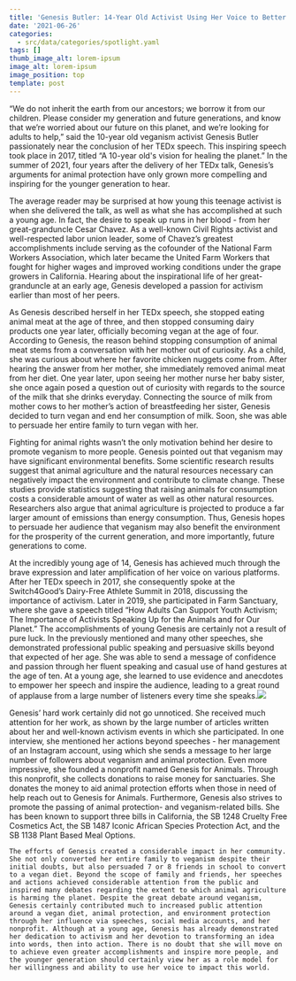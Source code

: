 ```yaml
---
title: 'Genesis Butler: 14-Year Old Activist Using Her Voice to Better the Planet'
date: '2021-06-26'
categories:
  - src/data/categories/spotlight.yaml
tags: []
thumb_image_alt: lorem-ipsum
image_alt: lorem-ipsum
image_position: top
template: post
---
```

“We do not inherit the earth from our ancestors; we borrow it from our children. Please consider my generation and future generations, and know that we’re worried about our future on this planet, and we’re looking for adults to help,” said the 10-year old veganism activist Genesis Butler passionately near the conclusion of her TEDx speech. This inspiring speech took place in 2017, titled “A 10-year old's vision for healing the planet.” In the summer of 2021, four years after the delivery of her TEDx talk, Genesis’s arguments for animal protection have only grown more compelling and inspiring for the younger generation to hear.


The average reader may be surprised at how young this teenage activist is when she delivered the talk, as well as what she has accomplished at such a young age. In fact, the desire to speak up runs in her blood - from her great-granduncle Cesar Chavez. As a well-known Civil Rights activist and well-respected labor union leader, some of Chavez’s greatest accomplishments include serving as the cofounder of the National Farm Workers Association, which later became the United Farm Workers that fought for higher wages and improved working conditions under the grape growers in California. Hearing about the inspirational life of her great-granduncle at an early age, Genesis developed a passion for activism earlier than most of her peers. 

As Genesis described herself in her TEDx speech, she stopped eating animal meat at the age of three, and then stopped consuming dairy products one year later, officially becoming vegan at the age of four. According to Genesis, the reason behind stopping consumption of animal meat stems from a conversation with her mother out of curiosity. As a child, she was curious about where her favorite chicken nuggets come from. After hearing the answer from her mother, she immediately removed animal meat from her diet. One year later, upon seeing her mother nurse her baby sister, she once again posed a question out of curiosity with regards to the source of the milk that she drinks everyday. Connecting the source of milk from mother cows to her mother’s action of breastfeeding her sister, Genesis decided to turn vegan and end her consumption of milk. Soon, she was able to persuade her entire family to turn vegan with her. 

Fighting for animal rights wasn’t the only motivation behind her desire to promote veganism to more people. Genesis pointed out that veganism may have significant environmental benefits. Some scientific research results suggest that animal agriculture and the natural resources necessary can negatively impact the environment and contribute to climate change. These studies provide statistics suggesting that raising animals for consumption costs a considerable amount of water as well as other natural resources. Researchers also argue that animal agriculture is projected to produce a far larger amount of emissions than energy consumption. Thus, Genesis hopes to persuade her audience that veganism may also benefit the environment for the prosperity of the current generation, and more importantly, future generations to come.

At the incredibly young age of 14, Genesis has achieved much through the brave expression and later amplification of her voice on various platforms. After her TEDx speech in 2017, she consequently spoke at the Switch4Good’s Dairy-Free Athlete Summit in 2018, discussing the importance of activism. Later in 2019, she participated in Farm Sanctuary, where she gave a speech titled “How Adults Can Support Youth Activism; The Importance of Activists Speaking Up for the Animals and for Our Planet.” The accomplishments of young Genesis are certainly not a result of pure luck. In the previously mentioned and many other speeches, she demonstrated professional public speaking and persuasive skills beyond that expected of her age. She was able to send a message of confidence and passion through her fluent speaking and casual use of hand gestures at the age of ten. At a young age, she learned to use evidence and anecdotes to empower her speech and inspire the audience, leading to a great round of applause from a large number of listeners every time she speaks.![](https://lh3.googleusercontent.com/3j5ZNO72YmhzSBBj6HksrDKmPlRqwbvqjkhUYDEdzl1GgH69N8CX-I3VYci4Rarev6SNKaJPl5kzoCs2wOfhE7CvtxwM16Tci_LCDuj0oiKSoZkSUNQ5GXvVU8AauAKi9NDZ8Hlk)

Genesis’ hard work certainly did not go unnoticed. She received much attention for her work, as shown by the large number of articles written about her and well-known activism events in which she participated. In one interview, she mentioned her actions beyond speeches - her management of an Instagram account, using which she sends a message to her large number of followers about veganism and animal protection. Even more impressive, she founded a nonprofit named Genesis for Animals. Through this nonprofit, she collects donations to raise money for sanctuaries. She donates the money to aid animal protection efforts when those in need of help reach out to Genesis for Animals. Furthermore, Genesis also strives to promote the passing of animal protection- and veganism-related bills. She has been known to support three bills in California, the SB 1248 Cruelty Free Cosmetics Act, the SB 1487 Iconic African Species Protection Act, and the SB 1138 Plant Based Meal Options.

	The efforts of Genesis created a considerable impact in her community. She not only converted her entire family to veganism despite their initial doubts, but also persuaded 7 or 8 friends in school to convert to a vegan diet. Beyond the scope of family and friends, her speeches and actions achieved considerable attention from the public and inspired many debates regarding the extent to which animal agriculture is harming the planet. Despite the great debate around veganism, Genesis certainly contributed much to increased public attention around a vegan diet, animal protection, and environment protection through her influence via speeches, social media accounts, and her nonprofit. Although at a young age, Genesis has already demonstrated her dedication to activism and her devotion to transforming an idea into words, then into action. There is no doubt that she will move on to achieve even greater accomplishments and inspire more people, and the younger generation should certainly view her as a role model for her willingness and ability to use her voice to impact this world.
